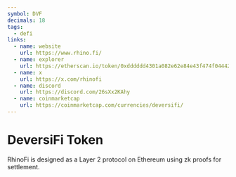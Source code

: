 ```yaml
---
symbol: DVF
decimals: 18
tags:
  - defi
links:
  - name: website
    url: https://www.rhino.fi/
  - name: explorer
    url: https://etherscan.io/token/0xdddddd4301a082e62e84e43f474f044423921918
  - name: x
    url: https://x.com/rhinofi
  - name: discord
    url: https://discord.com/26sXx2KAhy
  - name: coinmarketcap
    url: https://coinmarketcap.com/currencies/deversifi/
---
```


# DeversiFi Token

RhinoFi is designed as a Layer 2 protocol on Ethereum using zk proofs for settlement.
